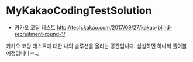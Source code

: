 # MyKakaoCodingTestSolution

- 카카오 코딩 테스트
http://tech.kakao.com/2017/09/27/kakao-blind-recruitment-round-1/

카카오 코딩 테스트에 대한 나의 솔루션을 올리는 공간입니다.
심심하면 하나씩 풀어볼 예정입니다ㅋ..;
